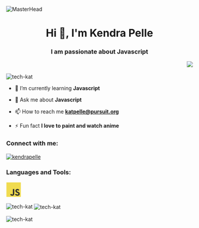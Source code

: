 ![MasterHead](https://assets2.ignimgs.com/2015/04/15/naruto-shippuden-ultimate-ninja-storm-4-tentailclonebattleintro01150330jpg-5c4cf4.jpg)
<h1 align="center">Hi 👋, I'm Kendra Pelle</h1>
<h3 align="center">I am passionate about Javascript</h3>
<p align="right"> <img src=https://miro.medium.com/max/900/0*BllVsLUWRqt5uk7c.gif>

<p align="left"> <img src="https://komarev.com/ghpvc/?username=tech-kat&label=Profile%20views&color=0e75b6&style=flat" alt="tech-kat" /> </p>

- 🌱 I’m currently learning **Javascript**

- 💬 Ask me about **Javascript**

- 📫 How to reach me **katpelle@pursuit.org**

- ⚡ Fun fact **I love to paint and watch anime**

<h3 align="left">Connect with me:</h3>
<p align="left">
<a href="https://linkedin.com/in/kendra-pelle" target="blank"><img align="center" src="https://raw.githubusercontent.com/rahuldkjain/github-profile-readme-generator/master/src/images/icons/Social/linked-in-alt.svg" alt="kendrapelle" height="30" width="40" /></a>
</p>

<h3 align="left">Languages and Tools:</h3>
<p align="left"> <a href="https://developer.mozilla.org/en-US/docs/Web/JavaScript" target="_blank" rel="noreferrer"> <img src="https://raw.githubusercontent.com/devicons/devicon/master/icons/javascript/javascript-original.svg" alt="javascript" width="40" height="40"/> </a> </p>

<p><img align="left" src="https://github-readme-stats.vercel.app/api/top-langs?username=tech-kat&show_icons=true&locale=en&layout=compact" alt="tech-kat" /></p>

<p>&nbsp;<img align="center" src="https://github-readme-stats.vercel.app/api?username=tech-kat&show_icons=true&locale=en" alt="tech-kat" /></p>

<p><img align="center" src="https://github-readme-streak-stats.herokuapp.com/?user=tech-kat&" alt="tech-kat" /></p>
